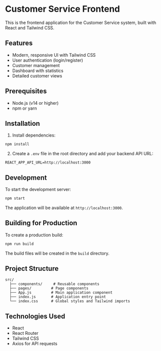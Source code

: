 # Customer Service Frontend

This is the frontend application for the Customer Service system, built with React and Tailwind CSS.

## Features

- Modern, responsive UI with Tailwind CSS
- User authentication (login/register)
- Customer management
- Dashboard with statistics
- Detailed customer views

## Prerequisites

- Node.js (v14 or higher)
- npm or yarn

## Installation

1. Install dependencies:
```bash
npm install
```

2. Create a `.env` file in the root directory and add your backend API URL:
```
REACT_APP_API_URL=http://localhost:3000
```

## Development

To start the development server:

```bash
npm start
```

The application will be available at `http://localhost:3000`.

## Building for Production

To create a production build:

```bash
npm run build
```

The build files will be created in the `build` directory.

## Project Structure

```
src/
  ├── components/     # Reusable components
  ├── pages/         # Page components
  ├── App.js         # Main application component
  ├── index.js       # Application entry point
  └── index.css      # Global styles and Tailwind imports
```

## Technologies Used

- React
- React Router
- Tailwind CSS
- Axios for API requests 